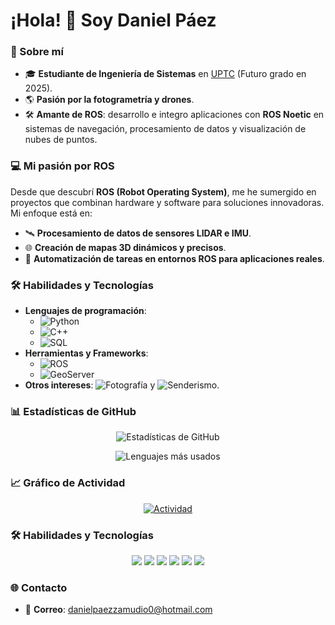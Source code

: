 # ¡Hola! 👋 Soy Daniel Páez

### 🚀 Sobre mí
- 🎓 **Estudiante de Ingeniería de Sistemas** en [UPTC](https://www.uptc.edu.co/) (Futuro grado en 2025).
- 🌎 **Pasión por la fotogrametría y drones**.
- 🛠️ **Amante de ROS**: desarrollo e integro aplicaciones con **ROS Noetic** en sistemas de navegación, procesamiento de datos y visualización de nubes de puntos.

### 💻 Mi pasión por ROS
Desde que descubrí **ROS (Robot Operating System)**, me he sumergido en proyectos que combinan hardware y software para soluciones innovadoras. Mi enfoque está en:
- 🛰️ **Procesamiento de datos de sensores LIDAR e IMU**.
- 🌐 **Creación de mapas 3D dinámicos y precisos**.
- 🤖 **Automatización de tareas en entornos ROS para aplicaciones reales**.

### 🛠️ Habilidades y Tecnologías
- **Lenguajes de programación**:
  - ![Python](https://img.shields.io/badge/Python-3.9-blue?logo=python)
  - ![C++](https://img.shields.io/badge/C++-17-green?logo=cplusplus)
  - ![SQL](https://img.shields.io/badge/SQL-StructuredQueryLanguage-yellow?logo=postgresql)
- **Herramientas y Frameworks**:
  - ![ROS](https://img.shields.io/badge/ROS-Noetic-blue?logo=ros)
  - ![GeoServer](https://img.shields.io/badge/GeoServer-2.18-green?logo=geoserver)
- **Otros intereses**: ![Fotografía](https://img.shields.io/badge/Fotografía-Pasión-ff69b4?logo=camera) y ![Senderismo](https://img.shields.io/badge/Senderismo-Pasión-forestgreen?logo=tree).

### 📊 Estadísticas de GitHub
<div align="center">
  
![Estadísticas de GitHub](https://github-readme-stats.vercel.app/api?username=NoxiousCape&show_icons=true&theme=radical&locale=es)

![Lenguajes más usados](https://github-readme-stats.vercel.app/api/top-langs/?username=NoxiousCape&layout=compact&theme=radical&locale=es)

</div>

### 📈 Gráfico de Actividad
<div align="center">

[![Actividad](https://github-readme-activity-graph.vercel.app/graph?username=NoxiousCape&theme=react-dark&bg_color=20232a&hide_border=true)](https://github.com/Ashutosh00710/github-readme-activity-graph)

</div>

### 🛠️ Habilidades y Tecnologías
<div align="center">
  <img src="https://img.shields.io/badge/-Python-3776AB?style=flat-square&logo=python&logoColor=white" />
  <img src="https://img.shields.io/badge/-C++-00599C?style=flat-square&logo=cplusplus&logoColor=white" />
  <img src="https://img.shields.io/badge/-ROS-22314E?style=flat-square&logo=ros&logoColor=white" />
  <img src="https://img.shields.io/badge/-GeoServer-4285F4?style=flat-square&logo=geoserver&logoColor=white" />
  <img src="https://img.shields.io/badge/-Linux-FCC624?style=flat-square&logo=linux&logoColor=black" />
  <img src="https://img.shields.io/badge/-SQL-4479A1?style=flat-square&logo=postgresql&logoColor=white" />
</div>

### 🌐 Contacto
- 📩 **Correo**: danielpaezzamudio0@hotmail.com
